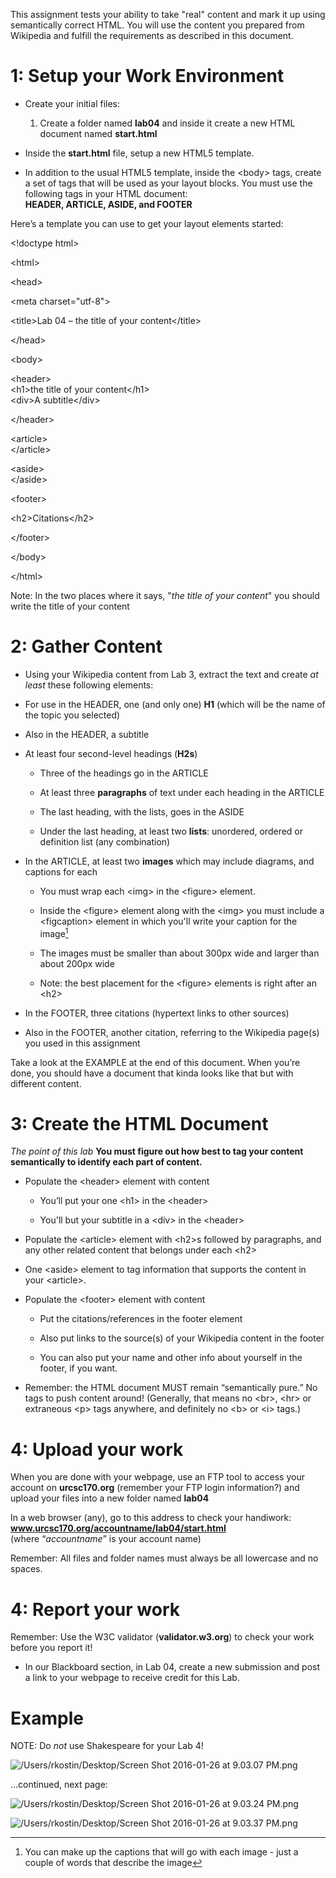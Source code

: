 This assignment tests your ability to take "real" content and mark it up using
semantically correct HTML. You will use the content you prepared from Wikipedia
and fulfill the requirements as described in this document.

1: Setup your Work Environment
==============================

-   Create your initial files:

    1.  Create a folder named **lab04** and inside it create a new HTML document
        named **start.html**

-   Inside the **start.html** file, setup a new HTML5 template.

-   In addition to the usual HTML5 template, inside the \<body\> tags, create a
    set of tags that will be used as your layout blocks. You must use the
    following tags in your HTML document:  
    **HEADER, ARTICLE, ASIDE, and FOOTER**

Here’s a template you can use to get your layout elements started:

\<!doctype html\>

\<html\>

\<head\>

\<meta charset="utf-8"\>

\<title\>Lab 04 – the title of your content\</title\>

\</head\>

\<body\>

\<header\>  
\<h1\>the title of your content\</h1\>  
\<div\>A subtitle\</div\>

\</header\>

\<article\>  
\</article\>

\<aside\>  
\</aside\>

\<footer\>

\<h2\>Citations\</h2\>

\</footer\>

\</body\>

\</html\>

Note: In the two places where it says, "*the title of your content*" you should
write the title of your content

2: Gather Content
=================

-   Using your Wikipedia content from Lab 3, extract the text and create *at
    least* these following elements:

-   For use in the HEADER, one (and only one) **H1** (which will be the name of
    the topic you selected)

-   Also in the HEADER, a subtitle

-   At least four second-level headings (**H2s**)

    -   Three of the headings go in the ARTICLE

    -   At least three **paragraphs** of text under each heading in the ARTICLE

    -   The last heading, with the lists, goes in the ASIDE

    -   Under the last heading, at least two **lists**: unordered, ordered or
        definition list (any combination)

-   In the ARTICLE, at least two **images** which may include diagrams, and
    captions for each

    -   You must wrap each \<img\> in the \<figure\> element.

    -   Inside the \<figure\> element along with the \<img\> you must include a
        \<figcaption\> element in which you'll write your caption for the
        image[^1]

        [^1]: You can make up the captions that will go with each image - just a
        couple of words that describe the image

    -   The images must be smaller than about 300px wide and larger than about
        200px wide

    -   Note: the best placement for the \<figure\> elements is right after an
        \<h2\>

-   In the FOOTER, three citations (hypertext links to other sources)

-   Also in the FOOTER, another citation, referring to the Wikipedia page(s) you
    used in this assignment

Take a look at the EXAMPLE at the end of this document. When you’re done, you
should have a document that kinda looks like that but with different content.

3: Create the HTML Document
===========================

*The point of this lab* **You must figure out how best to tag your content
semantically to identify each part of content.**

-   Populate the \<header\> element with content

    -   You’ll put your one \<h1\> in the \<header\>

    -   You'll but your subtitle in a \<div\> in the \<header\>

-   Populate the \<article\> element with \<h2\>s followed by paragraphs, and
    any other related content that belongs under each \<h2\>

-   One \<aside\> element to tag information that supports the content in your
    \<article\>.

-   Populate the \<footer\> element with content

    -   Put the citations/references in the footer element

    -   Also put links to the source(s) of your Wikipedia content in the footer

    -   You can also put your name and other info about yourself in the footer,
        if you want.

-   Remember: the HTML document MUST remain “semantically pure.” No tags to push
    content around! (Generally, that means no \<br\>, \<hr\> or extraneous \<p\>
    tags anywhere, and definitely no \<b\> or \<i\> tags.)

4: Upload your work
===================

When you are done with your webpage, use an FTP tool to access your account on
**urcsc170.org** (remember your FTP login information?) and upload your files
into a new folder named **lab04**

In a web browser (any), go to this address to check your handiwork:  
**www.urcsc170.org/accountname/lab04/start.html**  
(where “*accountname*” is your account name)

Remember: All files and folder names must always be all lowercase and no spaces.

4: Report your work
===================

Remember: Use the W3C validator (**validator.w3.org**) to check your work before
you report it!

-   In our Blackboard section, in Lab 04, create a new submission and post a
    link to your webpage to receive credit for this Lab.

Example
=======

NOTE: Do *not* use Shakespeare for your Lab 4!

![/Users/rkostin/Desktop/Screen Shot 2016-01-26 at 9.03.07 PM.png](media/78763079f20c696dfcfeb2d480e3f696.png)

…continued, next page:

![/Users/rkostin/Desktop/Screen Shot 2016-01-26 at 9.03.24 PM.png](media/a52b7a5c86f3ccd90379b769ad625f26.png)

![/Users/rkostin/Desktop/Screen Shot 2016-01-26 at 9.03.37 PM.png](media/37d9f95b6c35c1d981e3c5cd698f5511.png)
